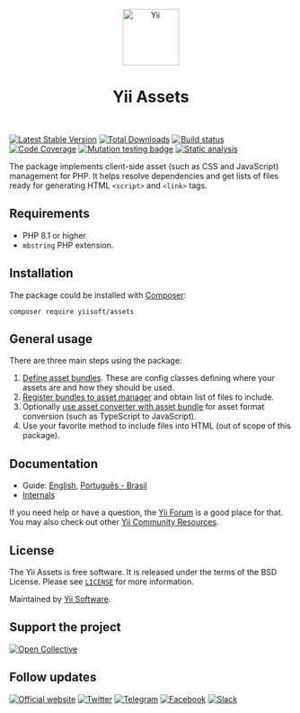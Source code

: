 <p align="center">
    <a href="https://github.com/yiisoft" target="_blank">
        <img src="https://yiisoft.github.io/docs/images/yii_logo.svg" height="100px" alt="Yii">
    </a>
    <h1 align="center">Yii Assets</h1>
    <br>
</p>

[![Latest Stable Version](https://poser.pugx.org/yiisoft/assets/v)](https://packagist.org/packages/yiisoft/assets)
[![Total Downloads](https://poser.pugx.org/yiisoft/assets/downloads)](https://packagist.org/packages/yiisoft/assets)
[![Build status](https://github.com/yiisoft/assets/actions/workflows/build.yml/badge.svg)](https://github.com/yiisoft/assets/actions/workflows/build.yml)
[![Code Coverage](https://codecov.io/gh/yiisoft/assets/graph/badge.svg?token=U09s7jclX6)](https://codecov.io/gh/yiisoft/assets)
[![Mutation testing badge](https://img.shields.io/endpoint?style=flat&url=https%3A%2F%2Fbadge-api.stryker-mutator.io%2Fgithub.com%2Fyiisoft%2Fassets%2Fmaster)](https://dashboard.stryker-mutator.io/reports/github.com/yiisoft/assets/master)
[![Static analysis](https://github.com/yiisoft/assets/actions/workflows/psalm.yml/badge.svg?branch=master)](https://github.com/yiisoft/assets/actions/workflows/psalm.yml?query=branch%3Amaster)

The package implements client-side asset (such as CSS and JavaScript) management for PHP.
It helps resolve dependencies and get lists of files ready for generating HTML `<script>` and `<link>` tags.

## Requirements

- PHP 8.1 or higher.
- `mbstring` PHP extension.

## Installation

The package could be installed with [Composer](https://getcomposer.org):

```shell
composer require yiisoft/assets
```

## General usage

There are three main steps using the package:

1. [Define asset bundles](docs/guide/en/asset-bundles.md). These are config classes defining where your assets
   are and how they should be used.
2. [Register bundles to asset manager](docs/guide/en/asset-manager.md) and obtain list of files to include.
3. Optionally [use asset converter with asset bundle](docs/guide/en/asset-converter.md) for asset format conversion
   (such as TypeScript to JavaScript).
4. Use your favorite method to include files into HTML (out of scope of this package).

## Documentation

- Guide: [English](docs/guide/en/README.md), [Português - Brasil](docs/guide/pt-BR/README.md)
- [Internals](docs/internals.md)

If you need help or have a question, the [Yii Forum](https://forum.yiiframework.com/c/yii-3-0/63) is a good place for that.
You may also check out other [Yii Community Resources](https://www.yiiframework.com/community).

## License

The Yii Assets is free software. It is released under the terms of the BSD License.
Please see [`LICENSE`](./LICENSE.md) for more information.

Maintained by [Yii Software](https://www.yiiframework.com/).

## Support the project

[![Open Collective](https://img.shields.io/badge/Open%20Collective-sponsor-7eadf1?logo=open%20collective&logoColor=7eadf1&labelColor=555555)](https://opencollective.com/yiisoft)

## Follow updates

[![Official website](https://img.shields.io/badge/Powered_by-Yii_Framework-green.svg?style=flat)](https://www.yiiframework.com/)
[![Twitter](https://img.shields.io/badge/twitter-follow-1DA1F2?logo=twitter&logoColor=1DA1F2&labelColor=555555?style=flat)](https://twitter.com/yiiframework)
[![Telegram](https://img.shields.io/badge/telegram-join-1DA1F2?style=flat&logo=telegram)](https://t.me/yii3en)
[![Facebook](https://img.shields.io/badge/facebook-join-1DA1F2?style=flat&logo=facebook&logoColor=ffffff)](https://www.facebook.com/groups/yiitalk)
[![Slack](https://img.shields.io/badge/slack-join-1DA1F2?style=flat&logo=slack)](https://yiiframework.com/go/slack)
